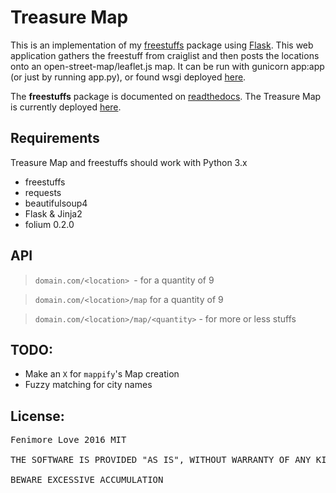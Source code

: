 # Treasure Map

This is an implementation of my <a href="https://github.com/polypmer/freestuffs">freestuffs</a> package using [Flask](https://www.flask.pocoo.org). This web application gathers the freestuff from craiglist and then posts the locations onto an open-street-map/leaflet.js map. It can be run with gunicorn app:app (or just by running app.py), or found wsgi deployed [here](http://treasure.plyp.org).

The **freestuffs** package is documented on [readthedocs](http://freestuffs.readthedocs.io/en/latest/). The Treasure Map is currently deployed [here](http://treasure.plyp.org).

## Requirements

Treasure Map and freestuffs should work with Python 3.x

* freestuffs
* requests
* beautifulsoup4
* Flask & Jinja2
* folium 0.2.0

## API

> `domain.com/<location> `- for a quantity of 9

> `domain.com/<location>/map` for a quantity of 9

> `domain.com/<location>/map/<quantity>`  - for more or less stuffs


## TODO:
* Make an `X` for `mappify`'s Map creation
* Fuzzy matching for city names

## License:

<pre>Fenimore Love 2016 MIT

THE SOFTWARE IS PROVIDED "AS IS", WITHOUT WARRANTY OF ANY KIND, EXPRESS OR IMPLIED, INCLUDING BUT NOT LIMITED TO THE WARRANTIES OF MERCHANTABILITY, FITNESS FOR A PARTICULAR PURPOSE AND NONINFRINGEMENT. IN NO EVENT SHALL THE AUTHORS OR COPYRIGHT HOLDERS BE LIABLE FOR ANY CLAIM, DAMAGES OR OTHER LIABILITY, WHETHER IN AN ACTION OF CONTRACT, TORT OR OTHERWISE, ARISING FROM, OUT OF OR IN CONNECTION WITH THE SOFTWARE OR THE USE OR OTHER DEALINGS IN THE SOFTWARE.

BEWARE EXCESSIVE ACCUMULATION</pre>
